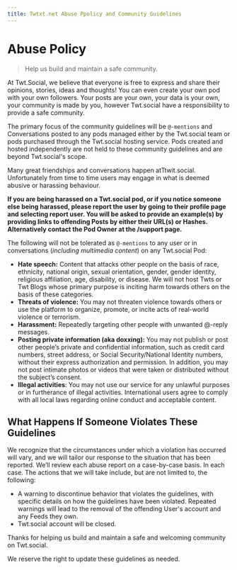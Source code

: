 ```yaml
---
title: Twtxt.net Abuse Ppolicy and Community Guidelines
---
```


# Abuse Policy

>  Help us build and maintain a safe community.

At Twt.Social, we believe that everyone is free to express and share their opinions, stories, ideas and thoughts!  You can even create your own pod with your own followers. Your posts are your own, your data is your own, your community is made by you, however Twt.social have a responsibility to provide a safe community.

The primary focus of the community guidelines will be `@-mentions` and Conversations posted to any pods managed either by the Twt.social  team or pods purchased through the Twt.social hosting service. Pods created and hosted independently are not held to these community guidelines and are beyond Twt.social's scope.

Many great friendships and conversations happen atTtwit.social. Unfortunately from time to time users may engage in what is deemed abusive or harassing behaviour. 

**If you are being harassed on a Twt.social pod, or if you notice someone else being harassed, please report the user by going to their profile page and selecting report user. You will be asked to provide an example(s) by providing links to offending Posts by either their URL(s) or Hashes. Alternatively contact the Pod Owner at the /support page.**

The following will not be tolerated as `@-mentions` to any user or in conversations (_including multimedia content_) on any Twt.social Pod:

- **Hate speech:** Content that attacks other people on the basis of race, ethnicity, national origin, sexual orientation, gender, gender identity, religious affiliation, age, disability, or disease. We will not host Twts or Twt Blogs whose primary purpose is inciting harm towards others on the basis of these categories.
- **Threats of violence:** You may not threaten violence towards others or use the platform to organize, promote, or incite acts of real-world violence or terrorism.
- **Harassment:** Repeatedly targeting other people with unwanted @-reply messages.
- **Posting private information (aka doxxing):** You may not publish or post other people’s private and confidential information, such as credit card numbers, street address, or Social Security/National Identity numbers, without their express authorization and permission. In addition, you may not post intimate photos or videos that were taken or distributed without the subject’s consent.
- **Illegal activities**: You may not use our service for any unlawful purposes or in furtherance of illegal activities. International users agree to comply with all local laws regarding online conduct and acceptable content.

## What Happens If Someone Violates These Guidelines

We recognize that the circumstances under which a violation has occurred will vary, and we will tailor our response to the situation that has been reported. We’ll review each abuse report on a case-by-case basis. In each case. The actions that we will take include, but are not limited to, the following:

- A warning to discontinue behavior that violates the guidelines, with specific details on how the guidelines have been violated. Repeated warnings will lead to the removal of the offending User's account and any Feeds they own.
- Twt.social account will be closed.

Thanks for helping us build and maintain a safe and welcoming community on Twt.social.

We reserve the right to update these guidelines as needed.
